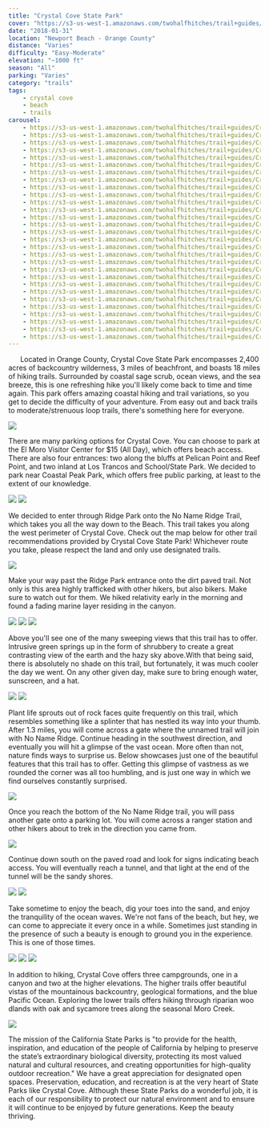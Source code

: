 ```yaml
---
title: "Crystal Cove State Park"
cover: "https://s3-us-west-1.amazonaws.com/twohalfhitches/trail+guides/Crystal+Cove/_J8A3587.jpg"
date: "2018-01-31"
location: "Newport Beach - Orange County"
distance: "Varies"
difficulty: "Easy-Moderate"
elevation: "~1000 ft"
season: "All"
parking: "Varies"
category: "trails"
tags:
    - crystal cove
    - beach
    - trails
carousel:
    - https://s3-us-west-1.amazonaws.com/twohalfhitches/trail+guides/Crystal+Cove/Gallery/_J8A3578.jpg
    - https://s3-us-west-1.amazonaws.com/twohalfhitches/trail+guides/Crystal+Cove/Gallery/_J8A3583.jpg
    - https://s3-us-west-1.amazonaws.com/twohalfhitches/trail+guides/Crystal+Cove/Gallery/_J8A3582.jpg
    - https://s3-us-west-1.amazonaws.com/twohalfhitches/trail+guides/Crystal+Cove/Gallery/_J8A3576.jpg
    - https://s3-us-west-1.amazonaws.com/twohalfhitches/trail+guides/Crystal+Cove/Gallery/_J8A3590.jpg
    - https://s3-us-west-1.amazonaws.com/twohalfhitches/trail+guides/Crystal+Cove/Gallery/_J8A3591.jpg
    - https://s3-us-west-1.amazonaws.com/twohalfhitches/trail+guides/Crystal+Cove/Gallery/_J8A3592.jpg
    - https://s3-us-west-1.amazonaws.com/twohalfhitches/trail+guides/Crystal+Cove/Gallery/_J8A3593.jpg
    - https://s3-us-west-1.amazonaws.com/twohalfhitches/trail+guides/Crystal+Cove/Gallery/_J8A3595.jpg
    - https://s3-us-west-1.amazonaws.com/twohalfhitches/trail+guides/Crystal+Cove/Gallery/_J8A3598.jpg
    - https://s3-us-west-1.amazonaws.com/twohalfhitches/trail+guides/Crystal+Cove/Gallery/_J8A3599.jpg
    - https://s3-us-west-1.amazonaws.com/twohalfhitches/trail+guides/Crystal+Cove/Gallery/_J8A3601.jpg
    - https://s3-us-west-1.amazonaws.com/twohalfhitches/trail+guides/Crystal+Cove/Gallery/_J8A3606.jpg
    - https://s3-us-west-1.amazonaws.com/twohalfhitches/trail+guides/Crystal+Cove/Gallery/_J8A3608.jpg
    - https://s3-us-west-1.amazonaws.com/twohalfhitches/trail+guides/Crystal+Cove/Gallery/_J8A3609.jpg
    - https://s3-us-west-1.amazonaws.com/twohalfhitches/trail+guides/Crystal+Cove/Gallery/_J8A3613.jpg
    - https://s3-us-west-1.amazonaws.com/twohalfhitches/trail+guides/Crystal+Cove/Gallery/_J8A3618.jpg
    - https://s3-us-west-1.amazonaws.com/twohalfhitches/trail+guides/Crystal+Cove/Gallery/_J8A3619.jpg
    - https://s3-us-west-1.amazonaws.com/twohalfhitches/trail+guides/Crystal+Cove/Gallery/_J8A3620.jpg
    - https://s3-us-west-1.amazonaws.com/twohalfhitches/trail+guides/Crystal+Cove/Gallery/_J8A3623.jpg
    - https://s3-us-west-1.amazonaws.com/twohalfhitches/trail+guides/Crystal+Cove/Gallery/_J8A3626.jpg
    - https://s3-us-west-1.amazonaws.com/twohalfhitches/trail+guides/Crystal+Cove/Gallery/_J8A3627.jpg
    - https://s3-us-west-1.amazonaws.com/twohalfhitches/trail+guides/Crystal+Cove/Gallery/_J8A3632.jpg
    - https://s3-us-west-1.amazonaws.com/twohalfhitches/trail+guides/Crystal+Cove/Gallery/_J8A3635.jpg
    - https://s3-us-west-1.amazonaws.com/twohalfhitches/trail+guides/Crystal+Cove/Gallery/_J8A3636.jpg
    - https://s3-us-west-1.amazonaws.com/twohalfhitches/trail+guides/Crystal+Cove/Gallery/_J8A3637.jpg
    - https://s3-us-west-1.amazonaws.com/twohalfhitches/trail+guides/Crystal+Cove/Gallery/_J8A3641.jpg
    - https://s3-us-west-1.amazonaws.com/twohalfhitches/trail+guides/Crystal+Cove/Gallery/_J8A3654.jpg
    - https://s3-us-west-1.amazonaws.com/twohalfhitches/trail+guides/Crystal+Cove/Gallery/_J8A3655.jpg
---
```


&nbsp;&nbsp;&nbsp;&nbsp;&nbsp;&nbsp;Located in Orange County, Crystal Cove State Park encompasses 2,400 acres of backcountry wilderness, 3 miles of beachfront, and boasts 18 miles of hiking trails. Surrounded by coastal sage scrub, ocean views, and the sea breeze, this is one refreshing hike you'll likely come back to time and time again. This park offers amazing coastal hiking and trail variations, so you get to decide the difficulty of your adventure. From easy out and back trails to moderate/strenuous loop trails, there's something here for everyone.

![](https://s3-us-west-1.amazonaws.com/twohalfhitches/trail+guides/Crystal+Cove/Resized/_J8A3616.jpg)

There are many parking options for Crystal Cove. You can choose to park at the El Moro Visitor Center for $15 (All Day), which offers beach access. There are also four entrances: two along the bluffs at Pelican Point and Reef Point, and two inland at Los Trancos and School/State Park. We decided to park near Coastal Peak Park, which offers free public parking, at least to the extent of our knowledge.

![](https://s3-us-west-1.amazonaws.com/twohalfhitches/trail+guides/Crystal+Cove/Resized/_J8A3656.jpg)
![](https://s3-us-west-1.amazonaws.com/twohalfhitches/trail+guides/Crystal+Cove/Resized/_J8A3657.jpg)

We decided to enter through Ridge Park onto the No Name Ridge Trail, which takes you all the way down to the Beach. This trail takes you along the west perimeter of Crystal Cove. Check out the map below for other trail recommendations provided by Crystal Cove State Park! Whichever route you take, please respect the land and only use designated trails.

![](https://s3-us-west-1.amazonaws.com/twohalfhitches/trail+guides/Crystal+Cove/Resized/crystal-cove-map.png)

Make your way past the Ridge Park entrance onto the dirt paved trail. Not only is this area highly trafficked with other hikers, but also bikers. Make sure to watch out for them. We hiked relativity early in the morning and found a fading marine layer residing in the canyon. 

![](https://s3-us-west-1.amazonaws.com/twohalfhitches/trail+guides/Crystal+Cove/Resized/_J8A3574.jpg)
![](https://s3-us-west-1.amazonaws.com/twohalfhitches/trail+guides/Crystal+Cove/Resized/_J8A3585.jpg)
![](https://s3-us-west-1.amazonaws.com/twohalfhitches/trail+guides/Crystal+Cove/Resized/_J8A3574.jpg)

Above you'll see one of the many sweeping views that this trail has to offer. Intrusive green springs up in the form of shrubbery to create a great contrasting view of the earth and the hazy sky above.With that being said, there is absolutely no shade on this trail, but fortunately, it was much cooler the day we went. On any other given day, make sure to bring enough water, sunscreen, and a hat.

![](https://s3-us-west-1.amazonaws.com/twohalfhitches/trail+guides/Crystal+Cove/Resized/_J8A3602.jpg)
![](https://s3-us-west-1.amazonaws.com/twohalfhitches/trail+guides/Crystal+Cove/Resized/_J8A3612.jpg)

Plant life sprouts out of rock faces quite frequently on this trail, which resembles something like a splinter that has nestled its way into your thumb. After 1.3 miles, you will come across a gate where the unnamed trail will join with No Name Ridge. Continue heading in the southwest direction, and eventually you will hit a glimpse of the vast ocean. More often than not, nature finds ways to surprise us. Below showcases just one of the beautiful features that this trail has to offer. Getting this glimpse of vastness as we rounded the corner was all too humbling, and is just one way in which we find ourselves constantly surprised. 

![](https://s3-us-west-1.amazonaws.com/twohalfhitches/trail+guides/Crystal+Cove/Resized/_J8A3617.jpg)

Once you reach the bottom of the No Name Ridge trail, you will pass another gate onto a parking lot. You will come across a ranger station and other hikers about to trek in the direction you came from.

![](https://s3-us-west-1.amazonaws.com/twohalfhitches/trail+guides/Crystal+Cove/Resized/_J8A3624.jpg)

Continue down south on the paved road and look for signs indicating beach access. You will eventually reach a tunnel, and that light at the end of the tunnel will be the sandy shores.

![](https://s3-us-west-1.amazonaws.com/twohalfhitches/trail+guides/Crystal+Cove/Resized/_J8A3628.jpg)
![](https://s3-us-west-1.amazonaws.com/twohalfhitches/trail+guides/Crystal+Cove/Resized/_J8A3629.jpg)

Take sometime to enjoy the beach, dig your toes into the sand, and enjoy the tranquility of the ocean waves. We're not fans of the beach, but hey, we can come to appreciate it every once in a while. Sometimes just standing in the presence of such a beauty is enough to ground you in the experience. This is one of those times. 

![](https://s3-us-west-1.amazonaws.com/twohalfhitches/trail+guides/Crystal+Cove/Resized/_J8A3643.jpg)
![](https://s3-us-west-1.amazonaws.com/twohalfhitches/trail+guides/Crystal+Cove/Resized/_J8A3645.jpg)
![](https://s3-us-west-1.amazonaws.com/twohalfhitches/trail+guides/Crystal+Cove/Resized/_J8A3647.jpg)

In addition to hiking, Crystal Cove offers three campgrounds, one in a canyon and two at the higher elevations. The higher trails offer beautiful vistas of the mountainous backcountry, geological formations, and the blue Pacific Ocean.  Exploring the lower trails offers hiking through riparian woo dlands with oak and sycamore trees along the seasonal Moro Creek.

![](https://s3-us-west-1.amazonaws.com/twohalfhitches/trail+guides/Crystal+Cove/Resized/_J8A3594.jpg)

The mission of the California State Parks is "to provide for the health, inspiration, and education of the people of California by helping to preserve the state’s extraordinary biological diversity, protecting its most valued natural and cultural resources, and creating opportunities for high-quality outdoor recreation." We have a great appreciation for designated open spaces. Preservation, education, and recreation is at the very heart of State Parks like Crystal Cove. Although these State Parks do a wonderful job, it is each of our responsibility to protect our natural environment and to ensure it will continue to be enjoyed by future generations. Keep the beauty thriving.



